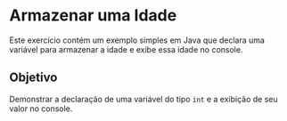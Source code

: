 # Armazenar uma Idade

Este exercício contém um exemplo simples em Java que declara uma variável para armazenar a idade e exibe essa idade no console.

## Objetivo

Demonstrar a declaração de uma variável do tipo `int` e a exibição de seu valor no console.